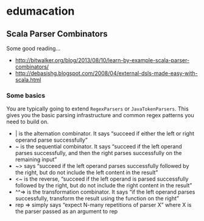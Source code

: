 # edumacation

## Scala Parser Combinators

Some good reading...

 * http://bitwalker.org/blog/2013/08/10/learn-by-example-scala-parser-combinators/
 * http://debasishg.blogspot.com/2008/04/external-dsls-made-easy-with-scala.html

### Some basics

You are typically going to extend `RegexParsers` or `JavaTokenParsers`.  This gives you the basic parsing infrastructure and common regex patterns you need to build on. 

* | is the alternation combinator. It says “succeed if either the left or right operand parse successfully”
* ~ is the sequential combinator. It says “succeed if the left operand parses successfully, and then the right parses successfully on the remaining input”
* ~> says “succeed if the left operand parses successfully followed by the right, but do not include the left content in the result”
* <~ is the reverse, “succeed if the left operand is parsed successfully followed by the right, but do not include the right content in the result”
* ^^=> is the transformation combinator. It says “if the left operand parses successfully, transform the result using the function on the right”
* rep => simply says “expect N-many repetitions of parser X” where X is the parser passed as an argument to rep
